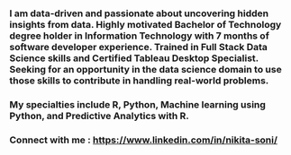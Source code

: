 ### I am data-driven and passionate about uncovering hidden insights from data. Highly motivated Bachelor of Technology degree holder in Information Technology with 7 months of software developer experience. Trained in Full Stack Data Science skills and Certified Tableau Desktop Specialist. Seeking for an opportunity in the data science domain to use those skills to contribute in handling real-world problems. 
### My specialties include R, Python, Machine learning using Python, and Predictive Analytics with R. 
### Connect with me : https://www.linkedin.com/in/nikita-soni/


<!--
**nikita-soni/nikita-soni** is a ✨ _special_ ✨ repository because its `README.md` (this file) appears on your GitHub profile.

Here are some ideas to get you started:

- 🔭 I’m currently working on ...
- 🌱 I’m currently learning ...
- 👯 I’m looking to collaborate on ...
- 🤔 I’m looking for help with ...
- 💬 Ask me about ...
- 📫 How to reach me: ...
- 😄 Pronouns: ...
- ⚡ Fun fact: ...
-->
